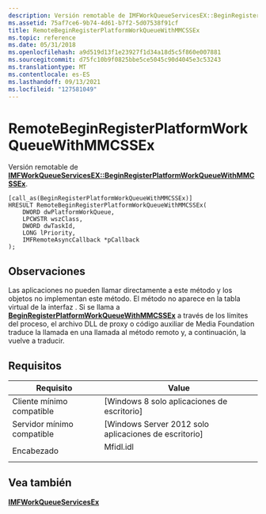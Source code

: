 ```yaml
---
description: Versión remotable de IMFWorkQueueServicesEX::BeginRegisterPlatformWorkQueueWithMMCSSEx.
ms.assetid: 75af7ce6-9b74-4d61-b7f2-5d07538f91cf
title: RemoteBeginRegisterPlatformWorkQueueWithMMCSSEx
ms.topic: reference
ms.date: 05/31/2018
ms.openlocfilehash: a9d519d13f1e23927f1d34a18d5c5f860e007881
ms.sourcegitcommit: d75fc10b9f0825bbe5ce5045c90d4045e3c53243
ms.translationtype: MT
ms.contentlocale: es-ES
ms.lasthandoff: 09/13/2021
ms.locfileid: "127581049"
---
```

# <a name="remotebeginregisterplatformworkqueuewithmmcssex"></a>RemoteBeginRegisterPlatformWorkQueueWithMMCSSEx

Versión remotable de [**IMFWorkQueueServicesEX::BeginRegisterPlatformWorkQueueWithMMCSSEx**](/windows/desktop/api/mfidl/nf-mfidl-imfworkqueueservicesex-beginregisterplatformworkqueuewithmmcssex).

``` syntax
[call_as(BeginRegisterPlatformWorkQueueWithMMCSSEx)]
HRESULT RemoteBeginRegisterPlatformWorkQueueWithMMCSSEx(
    DWORD dwPlatformWorkQueue,
    LPCWSTR wszClass,
    DWORD dwTaskId, 
    LONG lPriority,
    IMFRemoteAsyncCallback *pCallback
);
```

## <a name="remarks"></a>Observaciones

Las aplicaciones no pueden llamar directamente a este método y los objetos no implementan este método. El método no aparece en la tabla virtual de la interfaz . Si se llama a [**BeginRegisterPlatformWorkQueueWithMMCSSEx**](/windows/desktop/api/mfidl/nf-mfidl-imfworkqueueservicesex-beginregisterplatformworkqueuewithmmcssex) a través de los límites del proceso, el archivo DLL de proxy o código auxiliar de Media Foundation traduce la llamada en una llamada al método remoto y, a continuación, la vuelve a traducir.

## <a name="requirements"></a>Requisitos



| Requisito | Value |
|-------------------------------------|--------------------------------------------------------------------------------------|
| Cliente mínimo compatible<br/> | \[Windows 8 solo aplicaciones de escritorio\]<br/>                                           |
| Servidor mínimo compatible<br/> | \[Windows Server 2012 solo aplicaciones de escritorio\]<br/>                                 |
| Encabezado<br/>                   | <dl> <dt>Mfidl.idl</dt> </dl> |



## <a name="see-also"></a>Vea también

<dl> <dt>

[**IMFWorkQueueServicesEx**](/windows/desktop/api/mfidl/nn-mfidl-imfworkqueueservicesex)
</dt> </dl>

 

 




